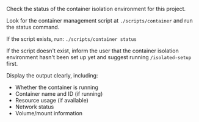 Check the status of the container isolation environment for this project.

Look for the container management script at `./scripts/container` and run the status command.

If the script exists, run: `./scripts/container status`

If the script doesn't exist, inform the user that the container isolation environment hasn't been set up yet and suggest running `/isolated-setup` first.

Display the output clearly, including:
- Whether the container is running
- Container name and ID (if running)
- Resource usage (if available)
- Network status
- Volume/mount information
